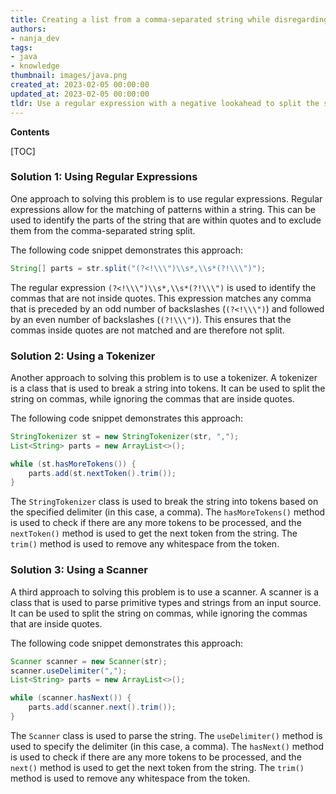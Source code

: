 ```yaml
---
title: Creating a list from a comma-separated string while disregarding commas within quotation marks in java
authors:
- nanja_dev
tags:
- java
- knowledge
thumbnail: images/java.png
created_at: 2023-02-05 00:00:00
updated_at: 2023-02-05 00:00:00
tldr: Use a regular expression with a negative lookahead to split the string on commas that are not preceded by a quote.
---
```


**Contents**

[TOC]

### Solution 1: Using Regular Expressions

One approach to solving this problem is to use regular expressions. Regular expressions allow for the matching of patterns within a string. This can be used to identify the parts of the string that are within quotes and to exclude them from the comma-separated string split. 

The following code snippet demonstrates this approach:

```java
String[] parts = str.split("(?<!\\\")\\s*,\\s*(?!\\\")");
```

The regular expression `(?<!\\\")\\s*,\\s*(?!\\\")` is used to identify the commas that are not inside quotes. This expression matches any comma that is preceded by an odd number of backslashes (`(?<!\\\")`) and followed by an even number of backslashes (`(?!\\\")`). This ensures that the commas inside quotes are not matched and are therefore not split. 

### Solution 2: Using a Tokenizer

Another approach to solving this problem is to use a tokenizer. A tokenizer is a class that is used to break a string into tokens. It can be used to split the string on commas, while ignoring the commas that are inside quotes. 

The following code snippet demonstrates this approach:

```java
StringTokenizer st = new StringTokenizer(str, ",");
List<String> parts = new ArrayList<>();

while (st.hasMoreTokens()) {
    parts.add(st.nextToken().trim());
}
```

The `StringTokenizer` class is used to break the string into tokens based on the specified delimiter (in this case, a comma). The `hasMoreTokens()` method is used to check if there are any more tokens to be processed, and the `nextToken()` method is used to get the next token from the string. The `trim()` method is used to remove any whitespace from the token.

### Solution 3: Using a Scanner

A third approach to solving this problem is to use a scanner. A scanner is a class that is used to parse primitive types and strings from an input source. It can be used to split the string on commas, while ignoring the commas that are inside quotes. 

The following code snippet demonstrates this approach:

```java
Scanner scanner = new Scanner(str);
scanner.useDelimiter(",");
List<String> parts = new ArrayList<>();

while (scanner.hasNext()) {
    parts.add(scanner.next().trim());
}
```

The `Scanner` class is used to parse the string. The `useDelimiter()` method is used to specify the delimiter (in this case, a comma). The `hasNext()` method is used to check if there are any more tokens to be processed, and the `next()` method is used to get the next token from the string. The `trim()` method is used to remove any whitespace from the token.
